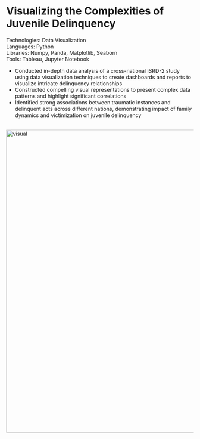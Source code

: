 # Visualizing the Complexities of Juvenile Delinquency

Technologies: Data Visualization <br>
Languages: Python <br>
Libraries: Numpy, Panda, Matplotlib, Seaborn <br>
Tools: Tableau, Jupyter Notebook <br>


- Conducted in-depth data analysis of a cross-national ISRD-2 study using data visualization techniques to create dashboards and reports to visualize intricate delinquency relationships
- Constructed compelling visual representations to present complex data patterns and highlight significant correlations
- Identified strong associations between traumatic instances and delinquent acts across different nations, demonstrating impact of family dynamics and victimization on juvenile delinquency

<br />

<img width="813" alt="visual" src="https://github.com/AshrithaB/Visualizing-the-Complexities-of-Juvenile-Delinquency/assets/47385051/17bb96dd-9241-4737-ac67-7970aed1c359">
